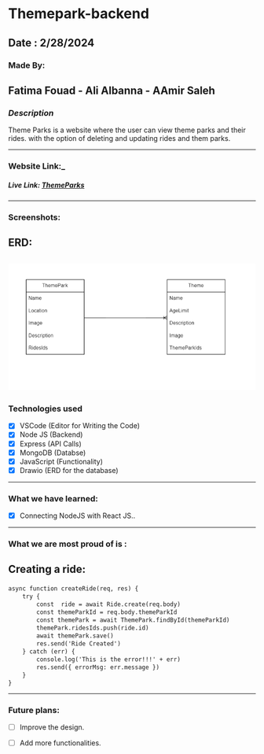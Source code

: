 # Themepark-backend

## Date : 2/28/2024

### Made By:  
##  Fatima Fouad - Ali Albanna - AAmir Saleh

### **_Description_**
Theme Parks is a website where the user can view theme parks and their rides. with the option of deleting and updating rides and them parks.

---
### **Website Link:_**
##### Live Link: [ThemeParks]()
---
### Screenshots:
## ERD:
## ![ERD](ERD.png)

### Technologies used

- [x] VSCode (Editor for Writing the Code)
- [x] Node JS (Backend)
- [x] Express (API Calls)
- [x] MongoDB (Databse)
- [x] JavaScript (Functionality)
- [x] Drawio (ERD for the database)

---
### What we have learned:

- [x] Connecting NodeJS with React JS..
---
### What we are most proud of is :
## Creating a ride:
```
async function createRide(req, res) {
    try {
        const  ride = await Ride.create(req.body)
        const themeParkId = req.body.themeParkId
        const themePark = await ThemePark.findById(themeParkId)
        themePark.ridesIds.push(ride.id)
        await themePark.save()
        res.send('Ride Created')
    } catch (err) {
        console.log('This is the error!!!' + err)
        res.send({ errorMsg: err.message })
    }
}
```

---
### Future plans:

- [ ] Improve the design.
- [ ] Add more functionalities.

